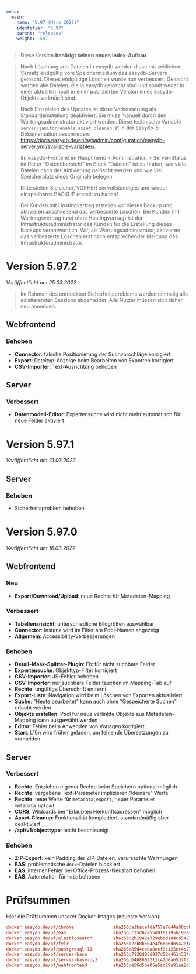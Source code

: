 ```yaml
---
menu:
  main:
    name: "5.97 (März 2022)"
    identifier: "5.97"
    parent: "releases"
    weight: -597
---
```


> Diese Version **benötigt keinen neuen Index-Aufbau**

> Nach Löschung von Dateien in easydb werden diese mit zeitlichem Versatz endgültig vom Speichermedium des easydb-Servers gelöscht. Dieses endgültige Löschen wurde nun verbessert. Gelöscht werden alle Dateien, die in easydb gelöscht sind und somit weder in einer aktuellen noch in einer publizierten Version eines easydb-Objekts verknüpft sind.
>
> Nach Einspielen des Updates ist diese Verbesserung als Standardeinstellung deaktiviert. Sie muss manuell durch den Wartungsadministrator aktiviert werden. Diese technische Variable `server/janitor/enable_asset_cleanup` ist in der easydb-5-Dokumentation beschrieben: https://docs.easydb.de/en/sysadmin/configuration/easydb-server.yml/available-variables/.
>
> Im easydb-Frontend im Hauptmenü > Administration > Server-Status im Reiter "Datenübersicht" im Block "Dateien" ist zu finden, wie viele Dateien nach der Aktivierung gelöscht werden und wie viel Speicherplatz diese Originale belegen.
>
> Bitte stellen Sie sicher, VORHER ein vollständiges und wieder einspielbares BACKUP erstellt zu haben!
>
> Bei Kunden mit Hostingvertrag erstellen wir dieses Backup und aktivieren anschließend das verbesserte Löschen. Bei Kunden mit Wartungsvertrag (und ohne Hostingvertrag) ist der Infrastrukturadministrator des Kunden für die Erstellung dieses Backups verantwortlich. Wir, als Wartungsadministrator, aktivieren das verbesserte Löschen erst nach entsprechender Meldung des Infrastrukturadministrator.

# Version 5.97.2

*Veröffentlicht am 25.03.2022*

> Im Rahmen des entdeckten Sicherheitsproblems werden einmalig alle existierenden Sessions abgemeldet. Alle Nutzer müssen sich daher neu anmelden.

## Webfrontend

### Behoben
* **Connector**: falsche Positionierung der Suchvorschläge korrigiert
* **Export**: Dateityp-Anzeige beim Bearbeiten von Exporten korrigiert
* **CSV-Importer**: Text-Ausrichtung behoben

## Server

### Verbessert
* **Datenmodell-Editor**: Expertensuche wird nicht mehr automatisch für neue Felder aktiviert

# Version 5.97.1

*Veröffentlicht am 21.03.2022*

## Server

### Behoben
* Sicherheitsproblem behoben

# Version 5.97.0

*Veröffentlicht am 16.03.2022*

## Webfrontend

### Neu
* **Export/Download/Upload**: neue Rechte für Metadaten-Mapping

### Verbessert
* **Tabellenansicht**: unterschiedliche Bildgrößen auswählbar
* **Connector**: Instanz wird im Filter am Pool-Namen angezeigt
* **Allgemein**: Accessibility-Verbesserungen

### Behoben
* **Detail-Mask-Splitter-Plugin**: Fix für nicht suchbare Felder
* **Expertensuche**: Objekttyp-Filter korrigiert
* **CSV-Importer**: JS-Fehler behoben
* **CSV-Importer**: nur suchbare Felder tauchen im Mapping-Tab auf
* **Rechte**: ungültige Überschrift entfernt
* **Export-Liste**: Navigation wird beim Löschen von Exporten aktualisiert
* **Suche**: "Heute bearbeitet" kann auch ohne "Gespeicherte Suchen" erlaubt werden
* **Objekte erstellen**: Pool für neue verlinkte Objekte aus Metadaten-Mapping kann ausgewählt werden
* **Editor**: Fehler beim Anwenden von Vorlagen korrigiert
* **Start**: L10n wird früher geladen, um fehlende Übersetzungen zu vermeiden

## Server

### Verbessert
* **Rechte**: Entziehen eigener Rechte beim Speichern optional möglich
* **Rechte**: vergebene Text-Parameter implizieren "kleinere" Werte
* **Rechte**: neue Werte für `metadata_export`, neuer Parameter `metadata_upload`
* **CORS**: Wildcards bei "Erlaubten Herkunftsadressen" möglich
* **Asset-Cleanup**: Funktionalität komplettiert, standardmäßig aber deaktiviert
* **/api/v1/objecttype**: leicht beschleunigt

### Behoben
* **ZIP-Export**: kein Padding der ZIP-Dateien, verursachte Warrnungen
* **EAS**: problematische `docx`-Dateien blockiert
* **EAS**: interner Fehler bei Office-Prozess-Neustart behoben
* **EAS**: Autorotation für `heic` behoben

# Prüfsummen

Hier die Prüfsummen unserer Docker-Images (neueste Version):

```ini
docker.easydb.de/pf/chrome               sha256:a1bacefda757e7d44a00bd89b30c041fffc9973b553014152ee3ef69a50e33d1
docker.easydb.de/pf/eas                  sha256:c25d07a55d0f81795b195afe4e2d7ebe21d6dbe23fc6cb41128d9d6f5ce75c5e
docker.easydb.de/pf/elasticsearch        sha256:2b1942a329ebbd104cb5427307d150f67b60ebde84918dfe5a6b03f2a0f997af
docker.easydb.de/pf/fylr                 sha256:22b0b504e4f66b6d0542efeb89bea9512c94cd479d4ef7287a398038c148084c
docker.easydb.de/pf/postgresql-11        sha256:85d4ceba8eef8c125ee4b276cb3f97bd03cb7d9e714fac3cde7b2f66199ccacd
docker.easydb.de/pf/server-base          sha256:7120d05d937d52c4614334c31871501f3edc3c677f9fe2ddb8c14f1cd9b1b500
docker.easydb.de/pf/server-base-py3      sha256:640860f211c42d6a65d7f3f57e3abdcfd52f42b116b95e925c7caa8656697394
docker.easydb.de/pf/webfrontend          sha256:e56d5be05e5ad29a91ee8d130e2d5bf0419fe566a96f5b1e01088ae702997a55
```
